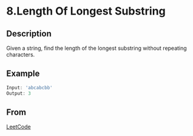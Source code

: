 # 8.Length Of Longest Substring

## Description

Given a string, find the length of the longest substring without repeating characters.

## Example

```javascript
Input: 'abcabcbb'
Output: 3
```

## From

[LeetCode](https://leetcode.com/articles/longest-substring-without-repeating-characters/)

